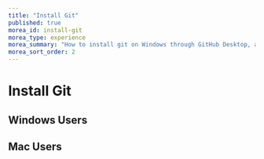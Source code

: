 ```yaml
---
title: "Install Git"
published: true
morea_id: install-git
morea_type: experience
morea_summary: "How to install git on Windows through GitHub Desktop, and check for and install git (if needed) on a Mac."
morea_sort_order: 2
---
```


# Install Git

## Windows Users




## Mac Users
